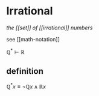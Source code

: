 # Irrational

_the [[set]] of [[irrational]] numbers_

see [[math-notation]]

$\mathbb Q^* \vdash \mathbb R$

## definition

$\mathbb Q^* x \equiv \lnot \mathbb Q x \land \mathbb R x$
